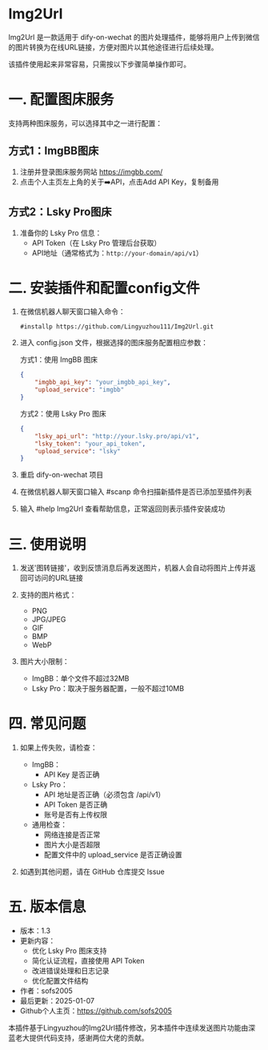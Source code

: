 # Img2Url

Img2Url 是一款适用于 dify-on-wechat 的图片处理插件，能够将用户上传到微信的图片转换为在线URL链接，方便对图片以其他途径进行后续处理。

该插件使用起来非常容易，只需按以下步骤简单操作即可。

# 一. 配置图床服务
支持两种图床服务，可以选择其中之一进行配置：

## 方式1：ImgBB图床
1. 注册并登录图床服务网站 https://imgbb.com/
2. 点击个人主页左上角的关于➡️API，点击Add API Key，复制备用

## 方式2：Lsky Pro图床
1. 准备你的 Lsky Pro 信息：
   - API Token（在 Lsky Pro 管理后台获取）
   - API地址（通常格式为：`http://your-domain/api/v1`）

# 二. 安装插件和配置config文件
1. 在微信机器人聊天窗口输入命令：
   ```
   #installp https://github.com/Lingyuzhou111/Img2Url.git
   ```

2. 进入 config.json 文件，根据选择的图床服务配置相应参数：

   方式1：使用 ImgBB 图床
   ```json
   {
       "imgbb_api_key": "your_imgbb_api_key",
       "upload_service": "imgbb"
   }
   ```

   方式2：使用 Lsky Pro 图床
   ```json
   {
       "lsky_api_url": "http://your.lsky.pro/api/v1",
       "lsky_token": "your_api_token",
       "upload_service": "lsky"
   }
   ```

3. 重启 dify-on-wechat 项目

4. 在微信机器人聊天窗口输入 #scanp 命令扫描新插件是否已添加至插件列表

5. 输入 #help Img2Url 查看帮助信息，正常返回则表示插件安装成功

# 三. 使用说明
1. 发送'图转链接'，收到反馈消息后再发送图片，机器人会自动将图片上传并返回可访问的URL链接

2. 支持的图片格式：
   - PNG
   - JPG/JPEG
   - GIF
   - BMP
   - WebP

3. 图片大小限制：
   - ImgBB：单个文件不超过32MB
   - Lsky Pro：取决于服务器配置，一般不超过10MB

# 四. 常见问题
1. 如果上传失败，请检查：
   - ImgBB：
     - API Key 是否正确
   - Lsky Pro：
     - API 地址是否正确（必须包含 /api/v1）
     - API Token 是否正确
     - 账号是否有上传权限
   - 通用检查：
     - 网络连接是否正常
     - 图片大小是否超限
     - 配置文件中的 upload_service 是否正确设置

2. 如遇到其他问题，请在 GitHub 仓库提交 Issue

# 五. 版本信息
- 版本：1.3
- 更新内容：
  - 优化 Lsky Pro 图床支持
  - 简化认证流程，直接使用 API Token
  - 改进错误处理和日志记录
  - 优化配置文件结构
- 作者：sofs2005
- 最后更新：2025-01-07
- Github个人主页：https://github.com/sofs2005

本插件基于Lingyuzhou的Img2Url插件修改，另本插件中连续发送图片功能由深蓝老大提供代码支持，感谢两位大佬的贡献。
